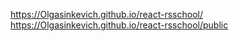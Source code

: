 https://Olgasinkevich.github.io/react-rsschool/
https://Olgasinkevich.github.io/react-rsschool/public